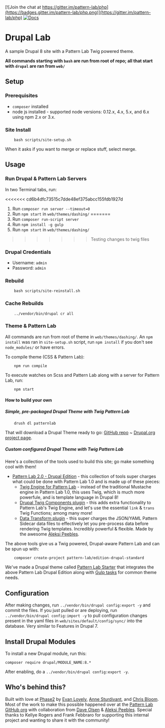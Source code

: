 [![Join the chat at https://gitter.im/pattern-lab/php](https://badges.gitter.im/pattern-lab/php.png)](https://gitter.im/pattern-lab/php) [![Docs](https://img.shields.io/badge/docs-master-brightgreen.svg?style=flat)](http://drupal-lab.readthedocs.io)

# Drupal Lab

A sample Drupal 8 site with a Pattern Lab Twig powered theme.

**All commands starting with `bash` are run from root of repo; all that start with `drupal` are ran from `web/`**

## Setup

### Prerequisites

- `composer` installed
- node js installed - supported node versions: 0.12.x, 4.x, 5.x, and 6.x using npm 2.x or 3.x.

### Site Install

		bash scripts/site-setup.sh

When it asks if you want to merge or replace stuff, select merge.

## Usage

### Run Drupal & Pattern Lab Servers

In two Terminal tabs, run:

<<<<<<< cd6b4dfc73515c7dde48ef375abcc155fdb1927d
1. Run `composer run server --timeout=0`
1. Run `npm start` in `web/themes/dashing/`
=======
1. Run `composer run-script server`
2. Run `npm install -g gulp` 
2. Run `npm start` in `web/themes/dashing/`
>>>>>>> Testing changes to twig files

### Drupal Credentials

- Username: `admin`
- Password: `admin`

### Rebuild

		bash scripts/site-reinstall.sh

### Cache Rebuilds

		../vendor/bin/drupal cr all

### Theme & Pattern Lab

All commands are run from root of theme in `web/themes/dashing/`. An `npm install` was ran in `site-setup.sh` script, run `npm install` if you don't see `node_modules/` or have errors.

To compile theme (CSS & Pattern Lab):

		npm run compile

To execute watches on Scss and Pattern Lab along with a server for Pattern Lab, run:

		npm start

#### How to build your own

##### Simple, pre-packaged Drupal Theme with Twig Pattern Lab 

		drush dl patternlab

That will download a Drupal Theme ready to go: [GitHub repo](https://github.com/phase2/pattern-lab-drupal-theme) ~ [Drupal.org project page](https://www.drupal.org/project/patternlab).

##### Custom configured Drupal Theme with Twig Pattern Lab

Here's a collection of the tools used to build this site; go make something cool with them!

- [Pattern Lab 2.0 - Drupal Edition](https://github.com/pattern-lab/edition-php-drupal-standard) - this collection of tools super charges what could be done with Pattern Lab 1.0 and is made up of these pieces:
	- [Twig Engine for Pattern Lab](https://github.com/pattern-lab/patternengine-php-twig) - instead of the traditional Mustache engine in Pattern Lab 1.0, this uses Twig, which is much more powerfule, and is template language in Drupal 8!
	- [Drupal Twig Components plugin](https://github.com/pattern-lab/plugin-drupal-twig-components) - this adds extra functionality to Pattern Lab's Twig Engine, and let's use the essential `link` & `trans` Twig Functions; among many more!
	- [Data Transform plugin](https://github.com/aleksip/plugin-data-transform) - this super charges the JSON/YAML Pattern Sidecar data files to effectively let you pre-process data before rendering Twig templates. Incredibly powerful & flexible. Made by the awesome [Aleksi Peebles](http://www.aleksip.net).

The above tools give us a Twig powered, Drupal-aware Pattern Lab and can be spun up with:
	
		composer create-project pattern-lab/edition-drupal-standard

We've made a Drupal theme called [Pattern Lab Starter](https://github.com/phase2/pattern-lab-starter) that integrates the above Pattern Lab Drupal Edition along with [Gulp tasks](https://github.com/phase2/p2-theme-core) for common theme needs. 

## Configuration

After making changes, run `../vendor/bin/drupal config:export -y` and commit the files. If you just pulled or are deploying, run `../vendor/bin/drupal config:import -y` to pull configuration changes present in the yaml files in `web/sites/default/config/sync/` into the database. Very similar to Features in Drupal 7.

## Install Drupal Modules

To install a new Drupal module, run this:

    composer require drupal/MODULE_NAME:8.*

After enabling, do a `../vendor/bin/drupal config:export -y`.

## Who's behind this?

Built with love at [Phase2](https://phase2technology.com) by [Evan Lovely](https://twitter.com/EvanLovely), [Anne Sturdivant](https://twitter.com/anniegreens), and [Chris Bloom](https://twitter.com/illepic). Most of the work to make this possible happened over at the [Pattern Lab GitHub org](https://github.com/pattern-lab) with collaboration from [Dave Olsen](https://twitter.com/dmolsen) & [Aleksi Peebles](https://twitter.com/aleksip). Special thanks to Kellye Rogers and Frank Febbraro for supporting this internal project and wanting to share it with the community!
